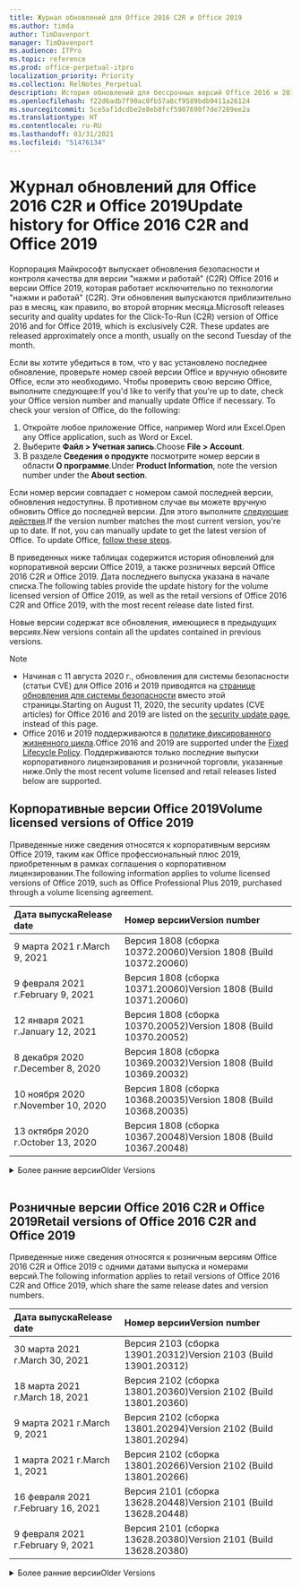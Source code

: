 ```yaml
---
title: Журнал обновлений для Office 2016 C2R и Office 2019
ms.author: timda
author: TimDavenport
manager: TimDavenport
ms.audience: ITPro
ms.topic: reference
ms.prod: office-perpetual-itpro
localization_priority: Priority
ms.collection: RelNotes_Perpetual
description: История обновлений для бессрочных версий Office 2016 и 2019 с технологией "нажми и работай" (C2R) для ИТ-специалистов
ms.openlocfilehash: f22d6adb7f90ac0fb57a8cf9589bdb9411a26124
ms.sourcegitcommit: 5ce5af1dcdbe2e8eb8fcf5987690f7de7289ee2a
ms.translationtype: HT
ms.contentlocale: ru-RU
ms.lasthandoff: 03/31/2021
ms.locfileid: "51476134"
---
```

# <a name="update-history-for-office-2016-c2r-and-office-2019"></a><span data-ttu-id="d72f0-103">Журнал обновлений для Office 2016 C2R и Office 2019</span><span class="sxs-lookup"><span data-stu-id="d72f0-103">Update history for Office 2016 C2R and Office 2019</span></span>

<span data-ttu-id="d72f0-p101">Корпорация Майкрософт выпускает обновления безопасности и контроля качества для версии "нажми и работай" (C2R) Office 2016 и версии Office 2019, которая работает исключительно по технологии "нажми и работай" (C2R). Эти обновления выпускаются приблизительно раз в месяц, как правило, во второй вторник месяца.</span><span class="sxs-lookup"><span data-stu-id="d72f0-p101">Microsoft releases security and quality updates for the Click-To-Run (C2R) version of Office 2016 and for Office 2019, which is exclusively C2R. These updates are released approximately once a month, usually on the second Tuesday of the month.</span></span>

<span data-ttu-id="d72f0-p102">Если вы хотите убедиться в том, что у вас установлено последнее обновление, проверьте номер своей версии Office и вручную обновите Office, если это необходимо. Чтобы проверить свою версию Office, выполните следующее:</span><span class="sxs-lookup"><span data-stu-id="d72f0-p102">If you'd like to verify that you're up to date, check your Office version number and manually update Office if necessary. To check your version of Office, do the following:</span></span>

  1.    <span data-ttu-id="d72f0-108">Откройте любое приложение Office, например Word или Excel.</span><span class="sxs-lookup"><span data-stu-id="d72f0-108">Open any Office application, such as Word or Excel.</span></span>
  2.    <span data-ttu-id="d72f0-109">Выберите **Файл > Учетная запись**.</span><span class="sxs-lookup"><span data-stu-id="d72f0-109">Choose **File > Account**.</span></span>
  3.    <span data-ttu-id="d72f0-110">В разделе **Сведения о продукте** посмотрите номер версии в области **О программе**.</span><span class="sxs-lookup"><span data-stu-id="d72f0-110">Under **Product Information**, note the version number under the **About section**.</span></span>

<span data-ttu-id="d72f0-p103">Если номер версии совпадает с номером самой последней версии, обновления недоступны. В противном случае вы можете вручную обновить Office до последней версии. Для этого выполните [следующие действия](https://support.office.com/article/2ab296f3-7f03-43a2-8e50-46de917611c5).</span><span class="sxs-lookup"><span data-stu-id="d72f0-p103">If the version number matches the most current version, you're up to date. If not, you can manually update to get the latest version of Office. To update Office, [follow these steps](https://support.office.com/article/2ab296f3-7f03-43a2-8e50-46de917611c5).</span></span>


<span data-ttu-id="d72f0-114">В приведенных ниже таблицах содержится история обновлений для корпоративной версии Office 2019, а также розничных версий Office 2016 C2R и Office 2019. Дата последнего выпуска указана в начале списка.</span><span class="sxs-lookup"><span data-stu-id="d72f0-114">The following tables provide the update history for the volume licensed version of Office 2019, as well as the retail versions of Office 2016 C2R and Office 2019, with the most recent release date listed first.</span></span>

<span data-ttu-id="d72f0-115">Новые версии содержат все обновления, имеющиеся в предыдущих версиях.</span><span class="sxs-lookup"><span data-stu-id="d72f0-115">New versions contain all the updates contained in previous versions.</span></span>


 > [!NOTE]
> - <span data-ttu-id="d72f0-116">Начиная с 11 августа 2020 г., обновления для системы безопасности (статьи CVE) для Office 2016 и 2019 приводятся на [странице обновления для системы безопасности](./microsoft365-apps-security-updates.md) вместо этой страницы.</span><span class="sxs-lookup"><span data-stu-id="d72f0-116">Starting on August 11, 2020, the security updates (CVE articles) for Office 2016 and 2019 are listed on the [security update page](./microsoft365-apps-security-updates.md), instead of this page.</span></span> 
> - <span data-ttu-id="d72f0-117">Office 2016 и 2019 поддерживаются в [политике фиксированного жизненного цикла](/lifecycle/policies/fixed).</span><span class="sxs-lookup"><span data-stu-id="d72f0-117">Office 2016 and 2019 are supported under the [Fixed Lifecycle Policy](/lifecycle/policies/fixed).</span></span> <span data-ttu-id="d72f0-118">Поддерживаются только последние выпуски корпоративного лицензирования и розничной торговли, указанные ниже.</span><span class="sxs-lookup"><span data-stu-id="d72f0-118">Only the most recent volume licensed and retail releases listed below are supported.</span></span>


## <a name="volume-licensed-versions-of-office-2019"></a><span data-ttu-id="d72f0-119">Корпоративные версии Office 2019</span><span class="sxs-lookup"><span data-stu-id="d72f0-119">Volume licensed versions of Office 2019</span></span>
<span data-ttu-id="d72f0-120">Приведенные ниже сведения относятся к корпоративным версиям Office 2019, таким как Office профессиональный плюс 2019, приобретенным в рамках соглашения о корпоративном лицензировании.</span><span class="sxs-lookup"><span data-stu-id="d72f0-120">The following information applies to volume licensed versions of Office 2019, such as Office Professional Plus 2019, purchased through a volume licensing agreement.</span></span>

[//]: # (НЕ УДАЛЯТЬ ТАБЛИЦУ КОРПОРАТИВНЫХ ВЕРСИЙ НАЧАЛО)


|<span data-ttu-id="d72f0-122">**Дата выпуска**</span><span class="sxs-lookup"><span data-stu-id="d72f0-122">**Release date**</span></span>|<span data-ttu-id="d72f0-123">**Номер версии**</span><span class="sxs-lookup"><span data-stu-id="d72f0-123">**Version number**</span></span>|
|:-----|:-----|
|<span data-ttu-id="d72f0-124">9 марта 2021 г.</span><span class="sxs-lookup"><span data-stu-id="d72f0-124">March 9, 2021</span></span>|<span data-ttu-id="d72f0-125">Версия 1808 (сборка 10372.20060)</span><span class="sxs-lookup"><span data-stu-id="d72f0-125">Version 1808 (Build 10372.20060)</span></span>|
|<span data-ttu-id="d72f0-126">9 февраля 2021 г.</span><span class="sxs-lookup"><span data-stu-id="d72f0-126">February 9, 2021</span></span>|<span data-ttu-id="d72f0-127">Версия 1808 (сборка 10371.20060)</span><span class="sxs-lookup"><span data-stu-id="d72f0-127">Version 1808 (Build 10371.20060)</span></span>|
|<span data-ttu-id="d72f0-128">12 января 2021 г.</span><span class="sxs-lookup"><span data-stu-id="d72f0-128">January 12, 2021</span></span>|<span data-ttu-id="d72f0-129">Версия 1808 (сборка 10370.20052)</span><span class="sxs-lookup"><span data-stu-id="d72f0-129">Version 1808 (Build 10370.20052)</span></span>|
|<span data-ttu-id="d72f0-130">8 декабря 2020 г.</span><span class="sxs-lookup"><span data-stu-id="d72f0-130">December 8, 2020</span></span>|<span data-ttu-id="d72f0-131">Версия 1808 (сборка 10369.20032)</span><span class="sxs-lookup"><span data-stu-id="d72f0-131">Version 1808 (Build 10369.20032)</span></span>|
|<span data-ttu-id="d72f0-132">10 ноября 2020 г.</span><span class="sxs-lookup"><span data-stu-id="d72f0-132">November 10, 2020</span></span>|<span data-ttu-id="d72f0-133">Версия 1808 (сборка 10368.20035)</span><span class="sxs-lookup"><span data-stu-id="d72f0-133">Version 1808 (Build 10368.20035)</span></span>|
|<span data-ttu-id="d72f0-134">13 октября 2020 г.</span><span class="sxs-lookup"><span data-stu-id="d72f0-134">October 13, 2020</span></span>|<span data-ttu-id="d72f0-135">Версия 1808 (сборка 10367.20048)</span><span class="sxs-lookup"><span data-stu-id="d72f0-135">Version 1808 (Build 10367.20048)</span></span>|


[//]: # (НЕ УДАЛЯТЬ ТАБЛИЦУ КОРПОРАТИВНЫХ ВЕРСИЙ КОНЕЦ)

<details>
<summary><span data-ttu-id="d72f0-137">Более ранние версии</span><span class="sxs-lookup"><span data-stu-id="d72f0-137">Older Versions</span></span></summary>
 

[//]: # (НЕ УДАЛЯТЬ СТАРУЮ ТАБЛИЦУ КОРПОРАТИВНЫХ ВЕРСИЙ НАЧАЛО)


|<span data-ttu-id="d72f0-139">**Дата выпуска**</span><span class="sxs-lookup"><span data-stu-id="d72f0-139">**Release date**</span></span>|<span data-ttu-id="d72f0-140">**Номер версии**</span><span class="sxs-lookup"><span data-stu-id="d72f0-140">**Version number**</span></span>|
|:-----|:-----|
|<span data-ttu-id="d72f0-141">8 сентября 2020 г.</span><span class="sxs-lookup"><span data-stu-id="d72f0-141">September 8, 2020</span></span>|<span data-ttu-id="d72f0-142">Версия 1808 (сборка 10366.20016)</span><span class="sxs-lookup"><span data-stu-id="d72f0-142">Version 1808 (Build 10366.20016)</span></span>|
|<span data-ttu-id="d72f0-143">11 августа 2020 г.</span><span class="sxs-lookup"><span data-stu-id="d72f0-143">August 11, 2020</span></span>|<span data-ttu-id="d72f0-144">Версия 1808 (сборка 10364.20059)</span><span class="sxs-lookup"><span data-stu-id="d72f0-144">Version 1808 (Build 10364.20059)</span></span>|
|<span data-ttu-id="d72f0-145">14 июля 2020 г.</span><span class="sxs-lookup"><span data-stu-id="d72f0-145">July 14, 2020</span></span>   |<span data-ttu-id="d72f0-146">Версия 1808 (сборка 10363.20015)</span><span class="sxs-lookup"><span data-stu-id="d72f0-146">Version 1808 (Build 10363.20015)</span></span>  |
|<span data-ttu-id="d72f0-147">9 июня 2020 г.</span><span class="sxs-lookup"><span data-stu-id="d72f0-147">June 9, 2020</span></span>   |<span data-ttu-id="d72f0-148">Версия 1808 (сборка 10361.20002)</span><span class="sxs-lookup"><span data-stu-id="d72f0-148">Version 1808 (Build 10361.20002)</span></span>  |
|<span data-ttu-id="d72f0-149">12 мая 2020 г.</span><span class="sxs-lookup"><span data-stu-id="d72f0-149">May 12, 2020</span></span>   |<span data-ttu-id="d72f0-150">Версия 1808 (сборка 10359.20023)</span><span class="sxs-lookup"><span data-stu-id="d72f0-150">Version 1808 (Build 10359.20023)</span></span>  |
|<span data-ttu-id="d72f0-151">14 апреля 2020 г.</span><span class="sxs-lookup"><span data-stu-id="d72f0-151">April 14, 2020</span></span>   |<span data-ttu-id="d72f0-152">Версия 1808 (сборка 10358.20061)</span><span class="sxs-lookup"><span data-stu-id="d72f0-152">Version 1808 (Build 10358.20061)</span></span>  |
|<span data-ttu-id="d72f0-153">10 марта 2020 г.</span><span class="sxs-lookup"><span data-stu-id="d72f0-153">March 10, 2020</span></span>   |<span data-ttu-id="d72f0-154">Версия 1808 (сборка 10357.20081)</span><span class="sxs-lookup"><span data-stu-id="d72f0-154">Version 1808 (Build 10357.20081)</span></span>  |
|<span data-ttu-id="d72f0-155">11 февраля 2020 г.</span><span class="sxs-lookup"><span data-stu-id="d72f0-155">February 11, 2020</span></span>   |<span data-ttu-id="d72f0-156">Версия 1808 (сборка 10356.20006)</span><span class="sxs-lookup"><span data-stu-id="d72f0-156">Version 1808 (Build 10356.20006)</span></span>  |


[//]: # (НЕ УДАЛЯТЬ СТАРУЮ ТАБЛИЦУ КОРПОРАТИВНЫХ ВЕРСИЙ КОНЕЦ)

</details>


<br/>

## <a name="retail-versions-of-office-2016-c2r-and-office-2019"></a><span data-ttu-id="d72f0-158">Розничные версии Office 2016 C2R и Office 2019</span><span class="sxs-lookup"><span data-stu-id="d72f0-158">Retail versions of Office 2016 C2R and Office 2019</span></span>
<span data-ttu-id="d72f0-159">Приведенные ниже сведения относятся к розничным версиям Office 2016 C2R и Office 2019 c одними датами выпуска и номерами версий.</span><span class="sxs-lookup"><span data-stu-id="d72f0-159">The following information applies to retail versions of Office 2016 C2R and Office 2019, which share the same release dates and version numbers.</span></span>

[//]: # (НЕ УДАЛЯТЬ ТАБЛИЦУ РОЗНИЧНЫХ ВЕРСИЙ НАЧАЛО)


|<span data-ttu-id="d72f0-161">**Дата выпуска**</span><span class="sxs-lookup"><span data-stu-id="d72f0-161">**Release date**</span></span>|<span data-ttu-id="d72f0-162">**Номер версии**</span><span class="sxs-lookup"><span data-stu-id="d72f0-162">**Version number**</span></span>|
|:-----|:-----|
|<span data-ttu-id="d72f0-163">30 марта 2021 г.</span><span class="sxs-lookup"><span data-stu-id="d72f0-163">March 30, 2021</span></span>|<span data-ttu-id="d72f0-164">Версия 2103 (сборка 13901.20312)</span><span class="sxs-lookup"><span data-stu-id="d72f0-164">Version 2103 (Build 13901.20312)</span></span>|
|<span data-ttu-id="d72f0-165">18 марта 2021 г.</span><span class="sxs-lookup"><span data-stu-id="d72f0-165">March 18, 2021</span></span>|<span data-ttu-id="d72f0-166">Версия 2102 (сборка 13801.20360)</span><span class="sxs-lookup"><span data-stu-id="d72f0-166">Version 2102 (Build 13801.20360)</span></span>|
|<span data-ttu-id="d72f0-167">9 марта 2021 г.</span><span class="sxs-lookup"><span data-stu-id="d72f0-167">March 9, 2021</span></span>|<span data-ttu-id="d72f0-168">Версия 2102 (сборка 13801.20294)</span><span class="sxs-lookup"><span data-stu-id="d72f0-168">Version 2102 (Build 13801.20294)</span></span>|
|<span data-ttu-id="d72f0-169">1 марта 2021 г.</span><span class="sxs-lookup"><span data-stu-id="d72f0-169">March 1, 2021</span></span>|<span data-ttu-id="d72f0-170">Версия 2102 (сборка 13801.20266)</span><span class="sxs-lookup"><span data-stu-id="d72f0-170">Version 2102 (Build 13801.20266)</span></span>|
|<span data-ttu-id="d72f0-171">16 февраля 2021 г.</span><span class="sxs-lookup"><span data-stu-id="d72f0-171">February 16, 2021</span></span>|<span data-ttu-id="d72f0-172">Версия 2101 (сборка 13628.20448)</span><span class="sxs-lookup"><span data-stu-id="d72f0-172">Version 2101 (Build 13628.20448)</span></span>|
|<span data-ttu-id="d72f0-173">9 февраля 2021 г.</span><span class="sxs-lookup"><span data-stu-id="d72f0-173">February 9, 2021</span></span>|<span data-ttu-id="d72f0-174">Версия 2101 (сборка 13628.20380)</span><span class="sxs-lookup"><span data-stu-id="d72f0-174">Version 2101 (Build 13628.20380)</span></span>|


[//]: # (НЕ УДАЛЯТЬ ТАБЛИЦУ РОЗНИЧНЫХ ВЕРСИЙ КОНЕЦ)

<details>
<summary><span data-ttu-id="d72f0-176">Более ранние версии</span><span class="sxs-lookup"><span data-stu-id="d72f0-176">Older Versions</span></span></summary>
 

[//]: # (НЕ УДАЛЯТЬ СТАРУЮ ТАБЛИЦУ РОЗНИЧНЫХ ВЕРСИЙ НАЧАЛО)


|<span data-ttu-id="d72f0-178">**Дата выпуска**</span><span class="sxs-lookup"><span data-stu-id="d72f0-178">**Release date**</span></span>|<span data-ttu-id="d72f0-179">**Номер версии**</span><span class="sxs-lookup"><span data-stu-id="d72f0-179">**Version number**</span></span>|
|:-----|:-----|
|<span data-ttu-id="d72f0-180">26 января 2021 г.</span><span class="sxs-lookup"><span data-stu-id="d72f0-180">January 26, 2021</span></span>|<span data-ttu-id="d72f0-181">Версия 2101 (сборка 13628.20274)</span><span class="sxs-lookup"><span data-stu-id="d72f0-181">Version 2101 (Build 13628.20274)</span></span>|
|<span data-ttu-id="d72f0-182">21 января 2021 г.</span><span class="sxs-lookup"><span data-stu-id="d72f0-182">January 21, 2021</span></span>|<span data-ttu-id="d72f0-183">Версия 2012 (сборка 13530.20440)</span><span class="sxs-lookup"><span data-stu-id="d72f0-183">Version 2012 (Build 13530.20440)</span></span>|
|<span data-ttu-id="d72f0-184">12 января 2021 г.</span><span class="sxs-lookup"><span data-stu-id="d72f0-184">January 12, 2021</span></span>|<span data-ttu-id="d72f0-185">Версия 2012 (сборка 13530.20376)</span><span class="sxs-lookup"><span data-stu-id="d72f0-185">Version 2012 (Build 13530.20376)</span></span>|
|<span data-ttu-id="d72f0-186">5 января 2021 г.</span><span class="sxs-lookup"><span data-stu-id="d72f0-186">January 5, 2021</span></span>|<span data-ttu-id="d72f0-187">Версия 2012 (сборка 13530.20316)</span><span class="sxs-lookup"><span data-stu-id="d72f0-187">Version 2012 (Build 13530.20316)</span></span>|
|<span data-ttu-id="d72f0-188">Декабрь 21, 2020 г.</span><span class="sxs-lookup"><span data-stu-id="d72f0-188">December 21, 2020</span></span>|<span data-ttu-id="d72f0-189">Версия 2011 (сборка 13426.20404)</span><span class="sxs-lookup"><span data-stu-id="d72f0-189">Version 2011 (Build 13426.20404)</span></span>|
|<span data-ttu-id="d72f0-190">8 декабря 2020 г.</span><span class="sxs-lookup"><span data-stu-id="d72f0-190">December 8, 2020</span></span>|<span data-ttu-id="d72f0-191">Версия 2011 (сборка 13426.20332)</span><span class="sxs-lookup"><span data-stu-id="d72f0-191">Version 2011 (Build 13426.20332)</span></span>|
|<span data-ttu-id="d72f0-192">2 декабря 2020 г.</span><span class="sxs-lookup"><span data-stu-id="d72f0-192">December 2, 2020</span></span>|<span data-ttu-id="d72f0-193">Версия 2011 (сборка 13426.20308)</span><span class="sxs-lookup"><span data-stu-id="d72f0-193">Version 2011 (Build 13426.20308)</span></span>|
|<span data-ttu-id="d72f0-194">30 ноября 2020 г.</span><span class="sxs-lookup"><span data-stu-id="d72f0-194">November 30, 2020</span></span>|<span data-ttu-id="d72f0-195">Версия 2011 (сборка 13426.20294)</span><span class="sxs-lookup"><span data-stu-id="d72f0-195">Version 2011 (Build 13426.20294)</span></span>|
|<span data-ttu-id="d72f0-196">23 ноября 2020 г.</span><span class="sxs-lookup"><span data-stu-id="d72f0-196">November 23, 2020</span></span>|<span data-ttu-id="d72f0-197">Версия 2011 (сборка 13426.20274)</span><span class="sxs-lookup"><span data-stu-id="d72f0-197">Version 2011 (Build 13426.20274)</span></span>|
|<span data-ttu-id="d72f0-198">17 ноября 2020 г.</span><span class="sxs-lookup"><span data-stu-id="d72f0-198">November 17, 2020</span></span>|<span data-ttu-id="d72f0-199">Версия 2010 (сборка 13328.20408)</span><span class="sxs-lookup"><span data-stu-id="d72f0-199">Version 2010 (Build 13328.20408)</span></span>|
|<span data-ttu-id="d72f0-200">10 ноября 2020 г.</span><span class="sxs-lookup"><span data-stu-id="d72f0-200">November 10, 2020</span></span>|<span data-ttu-id="d72f0-201">Версия 2010 (сборка 13328.20356)</span><span class="sxs-lookup"><span data-stu-id="d72f0-201">Version 2010 (Build 13328.20356)</span></span>|
|<span data-ttu-id="d72f0-202">27 октября 2020 г.</span><span class="sxs-lookup"><span data-stu-id="d72f0-202">October 27, 2020</span></span>|<span data-ttu-id="d72f0-203">Версия 2010 (сборка 13328.20292)</span><span class="sxs-lookup"><span data-stu-id="d72f0-203">Version 2010 (Build 13328.20292)</span></span>|
|<span data-ttu-id="d72f0-204">21 октября 2020 г.</span><span class="sxs-lookup"><span data-stu-id="d72f0-204">October 21, 2020</span></span>|<span data-ttu-id="d72f0-205">Версия 2009 (сборка 13231.20418)</span><span class="sxs-lookup"><span data-stu-id="d72f0-205">Version 2009 (Build 13231.20418)</span></span>|
|<span data-ttu-id="d72f0-206">13 октября 2020 г.</span><span class="sxs-lookup"><span data-stu-id="d72f0-206">October 13, 2020</span></span>|<span data-ttu-id="d72f0-207">Версия 2009 (сборка 13231.20390)</span><span class="sxs-lookup"><span data-stu-id="d72f0-207">Version 2009 (Build 13231.20390)</span></span>|
|<span data-ttu-id="d72f0-208">8 октября 2020 г.</span><span class="sxs-lookup"><span data-stu-id="d72f0-208">October 8, 2020</span></span>|<span data-ttu-id="d72f0-209">Версия 2009 (сборка 13231.20368)</span><span class="sxs-lookup"><span data-stu-id="d72f0-209">Version 2009 (Build 13231.20368)</span></span>|
|<span data-ttu-id="d72f0-210">28 сентября 2020 г.</span><span class="sxs-lookup"><span data-stu-id="d72f0-210">September 28, 2020</span></span>|<span data-ttu-id="d72f0-211">Версия 2009 (сборка 13231.20262)</span><span class="sxs-lookup"><span data-stu-id="d72f0-211">Version 2009 (Build 13231.20262)</span></span>|
|<span data-ttu-id="d72f0-212">22 сентября 2020 г.</span><span class="sxs-lookup"><span data-stu-id="d72f0-212">September 22, 2020</span></span>|<span data-ttu-id="d72f0-213">Версия 2008 (сборка 13127.20508)</span><span class="sxs-lookup"><span data-stu-id="d72f0-213">Version 2008 (Build 13127.20508)</span></span>|
|<span data-ttu-id="d72f0-214">9 сентября 2020 г.</span><span class="sxs-lookup"><span data-stu-id="d72f0-214">September 9, 2020</span></span>|<span data-ttu-id="d72f0-215">Версия 2008 (сборка 13127.20408)</span><span class="sxs-lookup"><span data-stu-id="d72f0-215">Version 2008 (Build 13127.20408)</span></span>|
|<span data-ttu-id="d72f0-216">31 августа 2020 г.</span><span class="sxs-lookup"><span data-stu-id="d72f0-216">August 31, 2020</span></span>|<span data-ttu-id="d72f0-217">Версия 2008 (сборка 13127.20296)</span><span class="sxs-lookup"><span data-stu-id="d72f0-217">Version 2008 (Build 13127.20296)</span></span>|
|<span data-ttu-id="d72f0-218">25 августа 2020 г.</span><span class="sxs-lookup"><span data-stu-id="d72f0-218">August 25, 2020</span></span>|<span data-ttu-id="d72f0-219">Версия 2007 (сборка 13029.20460)</span><span class="sxs-lookup"><span data-stu-id="d72f0-219">Version 2007 (Build 13029.20460)</span></span>|
|<span data-ttu-id="d72f0-220">11 августа 2020 г.</span><span class="sxs-lookup"><span data-stu-id="d72f0-220">August 11, 2020</span></span>|<span data-ttu-id="d72f0-221">Версия 2007 (сборка 13029.20344)</span><span class="sxs-lookup"><span data-stu-id="d72f0-221">Version 2007 (Build 13029.20344)</span></span>|
|<span data-ttu-id="d72f0-222">30 июля 2020 г.</span><span class="sxs-lookup"><span data-stu-id="d72f0-222">July 30, 2020</span></span>|<span data-ttu-id="d72f0-223">Версия 2007 (сборка 13029.20308)</span><span class="sxs-lookup"><span data-stu-id="d72f0-223">Version 2007 (Build 13029.20308)</span></span>  |
|<span data-ttu-id="d72f0-224">28 июля 2020 г.</span><span class="sxs-lookup"><span data-stu-id="d72f0-224">July 28, 2020</span></span>|<span data-ttu-id="d72f0-225">Версия 2006 (сборка 13001.20498)</span><span class="sxs-lookup"><span data-stu-id="d72f0-225">Version 2006 (Build 13001.20498)</span></span>  |
|<span data-ttu-id="d72f0-226">14 июля 2020 г.</span><span class="sxs-lookup"><span data-stu-id="d72f0-226">July 14, 2020</span></span>|<span data-ttu-id="d72f0-227">Версия 2006 (сборка 13001.20384)</span><span class="sxs-lookup"><span data-stu-id="d72f0-227">Version 2006 (Build 13001.20384)</span></span>  |
|<span data-ttu-id="d72f0-228">30 июня 2020 г.</span><span class="sxs-lookup"><span data-stu-id="d72f0-228">June 30, 2020</span></span>|<span data-ttu-id="d72f0-229">Версия 2006 (сборка 13001.20266)</span><span class="sxs-lookup"><span data-stu-id="d72f0-229">Version 2006 (Build 13001.20266)</span></span>  |
|<span data-ttu-id="d72f0-230">24 июня 2020 г.</span><span class="sxs-lookup"><span data-stu-id="d72f0-230">June 24, 2020</span></span>|<span data-ttu-id="d72f0-231">Версия 2005 (сборка 12827.20470)</span><span class="sxs-lookup"><span data-stu-id="d72f0-231">Version 2005 (Build 12827.20470)</span></span>  |
|<span data-ttu-id="d72f0-232">9 июня 2020 г.</span><span class="sxs-lookup"><span data-stu-id="d72f0-232">June 9, 2020</span></span>|<span data-ttu-id="d72f0-233">Версия 2005 (сборка 12827.20336)</span><span class="sxs-lookup"><span data-stu-id="d72f0-233">Version 2005 (Build 12827.20336)</span></span>  |
|<span data-ttu-id="d72f0-234">2 июня 2020 г.</span><span class="sxs-lookup"><span data-stu-id="d72f0-234">June 2, 2020</span></span>|<span data-ttu-id="d72f0-235">Версия 2005 (сборка 12827.20268)</span><span class="sxs-lookup"><span data-stu-id="d72f0-235">Version 2005 (Build 12827.20268)</span></span>  |
|<span data-ttu-id="d72f0-236">21 мая 2020 г.</span><span class="sxs-lookup"><span data-stu-id="d72f0-236">May 21, 2020</span></span>|<span data-ttu-id="d72f0-237">Версия 2004 (сборка 12730.20352)</span><span class="sxs-lookup"><span data-stu-id="d72f0-237">Version 2004 (Build 12730.20352)</span></span>  |
|<span data-ttu-id="d72f0-238">12 мая 2020 г.</span><span class="sxs-lookup"><span data-stu-id="d72f0-238">May 12, 2020</span></span>|<span data-ttu-id="d72f0-239">Версия 2004 (сборка 12730.20270)</span><span class="sxs-lookup"><span data-stu-id="d72f0-239">Version 2004 (Build 12730.20270)</span></span>  |
|<span data-ttu-id="d72f0-240">4 мая 2020 г.</span><span class="sxs-lookup"><span data-stu-id="d72f0-240">May 4, 2020</span></span>|<span data-ttu-id="d72f0-241">Версия 2004 (сборка 12730.20250)</span><span class="sxs-lookup"><span data-stu-id="d72f0-241">Version 2004 (Build 12730.20250)</span></span>  |
|<span data-ttu-id="d72f0-242">29 апреля 2020 г.</span><span class="sxs-lookup"><span data-stu-id="d72f0-242">April 29, 2020</span></span>|<span data-ttu-id="d72f0-243">Версия 2004 (сборка 12730.20236)</span><span class="sxs-lookup"><span data-stu-id="d72f0-243">Version 2004 (Build 12730.20236)</span></span>  |
|<span data-ttu-id="d72f0-244">15 апреля 2020 г.</span><span class="sxs-lookup"><span data-stu-id="d72f0-244">April 15, 2020</span></span>|<span data-ttu-id="d72f0-245">Версия 2003 (сборка 12624.20466)</span><span class="sxs-lookup"><span data-stu-id="d72f0-245">Version 2003 (Build 12624.20466)</span></span>  |
|<span data-ttu-id="d72f0-246">14 апреля 2020 г.</span><span class="sxs-lookup"><span data-stu-id="d72f0-246">April 14, 2020</span></span>|<span data-ttu-id="d72f0-247">Версия 2003 (сборка 12624.20442)</span><span class="sxs-lookup"><span data-stu-id="d72f0-247">Version 2003 (Build 12624.20442)</span></span>  |
|<span data-ttu-id="d72f0-248">31 марта 2020 г.</span><span class="sxs-lookup"><span data-stu-id="d72f0-248">March 31, 2020</span></span>|<span data-ttu-id="d72f0-249">Версия 2003 (сборка 12624.20382)</span><span class="sxs-lookup"><span data-stu-id="d72f0-249">Version 2003 (Build 12624.20382)</span></span>  |
|<span data-ttu-id="d72f0-250">25 марта 2020 г.</span><span class="sxs-lookup"><span data-stu-id="d72f0-250">March 25, 2020</span></span>|<span data-ttu-id="d72f0-251">Версия 2003 (сборка 12624.20320)</span><span class="sxs-lookup"><span data-stu-id="d72f0-251">Version 2003 (Build 12624.20320)</span></span>  |
|<span data-ttu-id="d72f0-252">10 марта 2020 г.</span><span class="sxs-lookup"><span data-stu-id="d72f0-252">March 10, 2020</span></span>|<span data-ttu-id="d72f0-253">Версия 2002 (сборка 12527.20278)</span><span class="sxs-lookup"><span data-stu-id="d72f0-253">Version 2002 (Build 12527.20278)</span></span>  |
|<span data-ttu-id="d72f0-254">1 марта 2020 г.</span><span class="sxs-lookup"><span data-stu-id="d72f0-254">March 1, 2020</span></span>   |<span data-ttu-id="d72f0-255">Версия 2002 (сборка 12527.20242)</span><span class="sxs-lookup"><span data-stu-id="d72f0-255">Version 2002 (Build 12527.20242)</span></span>  |


[//]: # (НЕ УДАЛЯТЬ СТАРУЮ ТАБЛИЦУ РОЗНИЧНЫХ ВЕРСИЙ КОНЕЦ)


</details>